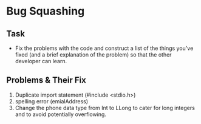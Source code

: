 # Bug Squashing
## Task
- Fix the problems with the code and construct a list of the things you've fixed (and a brief explanation of the problem) so that the other developer can learn.
## Problems & Their Fix
1. Duplicate import statement (#include <stdio.h>)
2. spelling error (emialAddress)
3. Change the phone data type from Int to LLong to cater for long integers and to avoid potentially overflowing. 